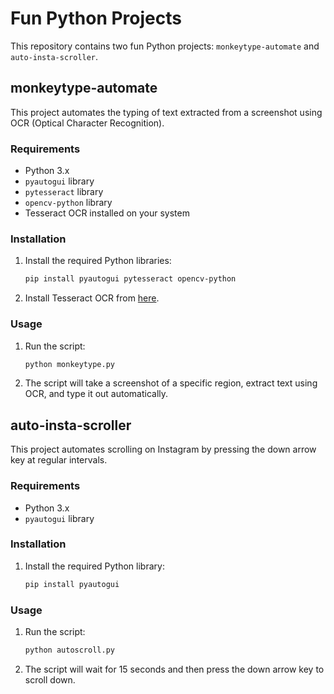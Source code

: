 # Fun Python Projects

This repository contains two fun Python projects: `monkeytype-automate` and `auto-insta-scroller`.

## monkeytype-automate

This project automates the typing of text extracted from a screenshot using OCR (Optical Character Recognition).

### Requirements

- Python 3.x
- `pyautogui` library
- `pytesseract` library
- `opencv-python` library
- Tesseract OCR installed on your system

### Installation

1. Install the required Python libraries:
    ```bash
    pip install pyautogui pytesseract opencv-python
    ```

2. Install Tesseract OCR from [here](https://github.com/tesseract-ocr/tesseract).

### Usage

1. Run the script:
    ```bash
    python monkeytype.py
    ```

2. The script will take a screenshot of a specific region, extract text using OCR, and type it out automatically.

## auto-insta-scroller

This project automates scrolling on Instagram by pressing the down arrow key at regular intervals.

### Requirements

- Python 3.x
- `pyautogui` library

### Installation

1. Install the required Python library:
    ```bash
    pip install pyautogui
    ```

### Usage

1. Run the script:
    ```bash
    python autoscroll.py
    ```

2. The script will wait for 15 seconds and then press the down arrow key to scroll down.
